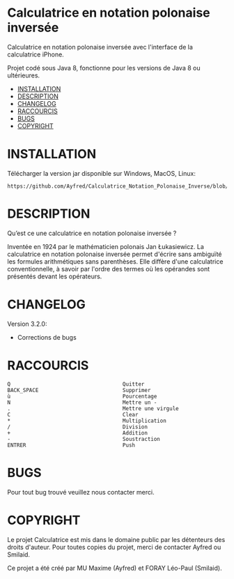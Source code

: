 # Calculatrice en notation polonaise inversée
Calculatrice en notation polonaise inversée avec l'interface de la calculatrice iPhone.

Projet codé sous Java 8, fonctionne pour les versions de Java 8 ou ultérieures. 

- [INSTALLATION](#installation)
- [DESCRIPTION](#description)
- [CHANGELOG](#changelog)
- [RACCOURCIS](#raccourcis)
- [BUGS](#bugs)
- [COPYRIGHT](#copyright)

# INSTALLATION

Télécharger la version jar disponible sur Windows, MacOS, Linux:

    https://github.com/Ayfred/Calculatrice_Notation_Polonaise_Inverse/blob/b2852a71dd65b1ec3bab2d1c76f8a4c3f7932e1f/Calculator%20v3.2.0.jar


# DESCRIPTION
Qu’est ce une calculatrice en notation polonaise inversée ?

Inventée en 1924 par le mathématicien polonais Jan Łukasiewicz. La calculatrice en notation polonaise inversée permet d'écrire sans ambiguïté les formules arithmétiques sans parenthèses. Elle diffère d'une calculatrice conventionnelle, à savoir par l'ordre des termes où les opérandes sont présentés devant les opérateurs.

# CHANGELOG

Version 3.2.0:

  - Corrections de bugs

# RACCOURCIS
    Q                                    Quitter
    BACK_SPACE                           Supprimer
    ù                                    Pourcentage                   
    N                                    Mettre un -
    .                                    Mettre une virgule
    C                                    Clear
    *                                    Multiplication
    /                                    Division
    +                                    Addition
    -                                    Soustraction
    ENTRER                               Push

# BUGS
Pour tout bug trouvé veuillez nous contacter merci. 

# COPYRIGHT

Le projet Calculatrice est mis dans le domaine public par les détenteurs des droits d'auteur.
Pour toutes copies du projet, merci de contacter Ayfred ou Smilaid.

Ce projet a été créé par MU Maxime (Ayfred) et FORAY Léo-Paul (Smilaid).

